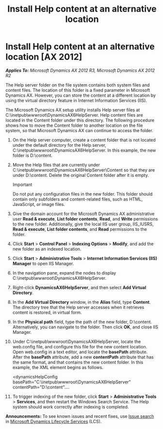 ﻿---
title: Install Help content at an alternative location
TOCTitle: Install Help content at an alternative location
ms:assetid: 51d9dc28-1b6d-4949-adbc-055d0d6db756
ms:mtpsurl: https://technet.microsoft.com/en-us/library/JJ735269(v=AX.60)
ms:contentKeyID: 49693270
ms.date: 04/18/2014
mtps_version: v=AX.60
---

# Install Help content at an alternative location [AX 2012]


_**Applies To:** Microsoft Dynamics AX 2012 R3, Microsoft Dynamics AX 2012 R2_

The Help server folder on the file system contains both system files and content files. The location of this folder is a fixed parameter in Microsoft Dynamics AX. However, you can store the content at a different location by using the virtual directory feature in Internet Information Services (IIS).

The Microsoft Dynamics AX setup utility installs Help server files at C:\\inetpub\\wwwroot\\DynamicsAX6HelpServer. Help content files are located in the Content folder under this directory. The following procedure shows how to move the Content folder to another location on the file system, so that Microsoft Dynamics AX can continue to access the folder.

1.  On the Help server computer, create a content folder that is not located under the default directory for the Help server, C:\\inetpub\\wwwroot\\DynamicsAX6HelpServer. In this example, the new folder is D:\\content.

2.  Move the Help files that are currently under C:\\inetpub\\wwwroot\\DynamicsAX6HelpServer\\Content so that they are under D:\\content. Delete the original Content folder after it is empty.
    

    > [!IMPORTANT]
    > <P>Do not put any configuration files in the new folder. This folder should contain only subfolders and content-related files, such as HTML, JavaScript, or image files.</P>



3.  Give the domain account for the Microsoft Dynamics AX administrative user **Read & execute**, **List folder contents**, **Read**, and **Write** permissions to the new folder. Additionally, give the local IIS user group, IIS\_IUSRS, **Read & execute**, **List folder contents**, and **Read** permissions to the folder.

4.  Click **Start** \> **Control Panel** \> **Indexing Options** \> **Modify**, and add the new folder as an indexed location.

5.  Click **Start** \> **Administrative Tools** \> **Internet Information Services (IIS) Manager** to open IIS Manager.

6.  In the navigation pane, expand the nodes to display C:\\inetpub\\wwwroot\\DynamicsAX6HelpServer.

7.  Right-click **DynamicsAX6HelpServer**, and then select **Add Virtual Directory**.

8.  In the **Add Virtual Directory** window, in the **Alias** field, type **Content**. The directory tree that the Help server accesses when it retrieves content is restored, in virtual form.

9.  In the **Physical path** field, type the path of the new folder, D:\\content. Alternatively, you can navigate to the folder. Then click **OK**, and close IIS Manager.

10. Under C:\\inetpub\\wwwroot\\DynamicsAX6HelpServer, locate the web.config file, and configure this file for the new content location. Open web.config in a text editor, and locate the **basePath** attribute. After the **basePath** attribute, add a new **contentPath** attribute that has the same format, and that contains the new content folder. In this example, the XML element begins as follows.
    
    \<dynamicsHelpConfig basePath="C:\\inetpub\\wwwroot\\DynamicsAX6HelpServer" contentPath="D:\\content"....

11. To trigger indexing of the new folder, click **Start** \> **Administrative Tools** \> **Services**, and then restart the Windows Search Service. The Help system should work correctly after indexing is completed.

  
**Announcements:** To see known issues and recent fixes, use [Issue search](http://go.microsoft.com/fwlink/?linkid=389258) in [Microsoft Dynamics Lifecycle Services](http://go.microsoft.com/fwlink/?linkid=306505) (LCS).

